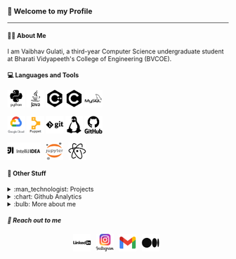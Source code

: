 ### :vulcan_salute: Welcome to my Profile
<hr>

#### :man_student: About Me
I am Vaibhav Gulati, a third-year Computer Science undergraduate student at Bharati Vidyapeeth's College of Engineering (BVCOE).

#### :computer: Languages and Tools

<img src="icons/Python.png" width = 40px height = 40px > <img src="icons/Java.png" width = 40px height = 40px> <img src="icons/C++.png" width = 40px height = 40px> <img src="icons/C.png" width = 40px height = 40px> <img src="icons/Mysql.png" width = 40px height = 40px> <br> <br>
<img src="icons/Gcp.png" width = 40px height = 40px> <img src="icons/Puppet.png" width = 40px height = 40px> <img src="icons/Git.png" width = 40px height = 40px>  <img src="icons/Linux.png" width = 40px height = 40px> <img src="icons/Github.png" width = 40px height = 40px> <br> <br>
<img src="icons/Intellij.png" width = 75px height = 40px> &nbsp; <img src="icons/Jupyter.png" width = 40px height = 40px> &nbsp; <img src="icons/Atom.png" width = 40px height = 40px>

#### :open_file_folder: Other Stuff

<details>
  <summary> :man_technologist: Projects   </summary>
  <br>
  * [Instagram-style Photo Collage Maker](https://github.com/gulvaibhav20/Instagram-Style-Photo-Collage)
  <br><br>
</details>

<details>
  <summary> :chart: Github Analytics </summary>
  <br>

  ![My github stats](https://github-readme-stats.vercel.app/api?username=gulvaibhav20&show_icons=true&theme=nord)
  <br><br>
</details>

<details>
  <summary> :bulb: More about me   </summary>
  <br>
  - In my free time, I write tech articles on Medium. <br>
  - **Hobbies -** <img src="icons/Football.jpg" width = 40px height = 40px> <img src="icons/Pc.jpg" width = 40px height = 40px> <img src="icons/Drawing.png" width = 40px height = 40px >
  <br><br>
</details>

##### :wave: Reach out to me
<p align="center"
<a href="https://www.linkedin.com/in/vaibhav-gulati/"><img src="icons/Linkedin.png" width = 40px height = 40px></a> &nbsp;
<a href="https://www.instagram.com/gulvaibhav20/"><img src="icons/Instagram.png" width = 40px height = 40px ></a> &nbsp;
<a href="gulvaibhav20@gmail.com"><img src="icons/Gmail.png" width = 40px height = 40px ></a> &nbsp;
<a href="https://gulvaibhav20.medium.com/"><img src="icons/Medium.png" width = 40px height = 40px ></a> &nbsp;
</p>
